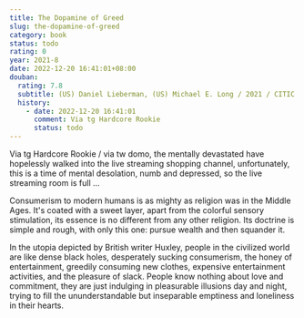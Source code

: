 ```yaml
---
title: The Dopamine of Greed
slug: the-dopamine-of-greed
category: book
status: todo
rating: 0
year: 2021-8
date: 2022-12-20 16:41:01+08:00
douban:
  rating: 7.8
  subtitle: (US) Daniel Lieberman, (US) Michael E. Long / 2021 / CITIC Publishing House
  history:
    - date: 2022-12-20 16:41:01
      comment: Via tg Hardcore Rookie
      status: todo
---
```


Via tg Hardcore Rookie / via tw domo, the mentally devastated have hopelessly walked into the live streaming shopping channel, unfortunately, this is a time of mental desolation, numb and depressed, so the live streaming room is full ... 

Consumerism to modern humans is as mighty as religion was in the Middle Ages. It's coated with a sweet layer, apart from the colorful sensory stimulation, its essence is no different from any other religion. Its doctrine is simple and rough, with only this one: pursue wealth and then squander it. 

In the utopia depicted by British writer Huxley, people in the civilized world are like dense black holes, desperately sucking consumerism, the honey of entertainment, greedily consuming new clothes, expensive entertainment activities, and the pleasure of slack. People know nothing about love and commitment, they are just indulging in pleasurable illusions day and night, trying to fill the ununderstandable but inseparable emptiness and loneliness in their hearts.
